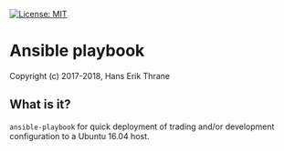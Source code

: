 [![License: MIT](https://img.shields.io/badge/license-MIT-blue.svg)](https://opensource.org/licenses/MIT)

# Ansible playbook

Copyright (c) 2017-2018, Hans Erik Thrane

## What is it?

`ansible-playbook` for quick deployment of trading and/or development configuration to a Ubuntu 16.04 host.
